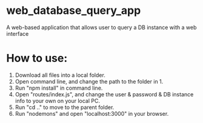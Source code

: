 # web_database_query_app
A web-based application that allows user to query a DB instance with a web interface

# How to use:
1. Download all files into a local folder.
2. Open command line, and change the path to the folder in 1.
3. Run "npm install" in command line.
4. Open "routes/index.js", and change the user & password & DB instance info to your own on your local PC.
5. Run "cd .." to move to the parent folder.
6. Run "nodemons" and open "localhost:3000" in your browser.
